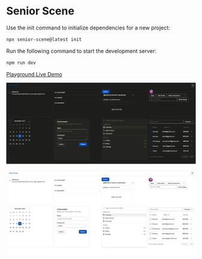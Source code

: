 # Senior Scene

Use the init command to initialize dependencies for a new project:

```bash
npx senior-scene@latest init
```

Run the following command to start the development server:

```bash
npm run dev
```

[Playground Live Demo](https://senior-scene-demo.vercel.app/)

![Live Demo dark](./public/images/dark.png)

![Live Demo light](./public/images/light.png)
